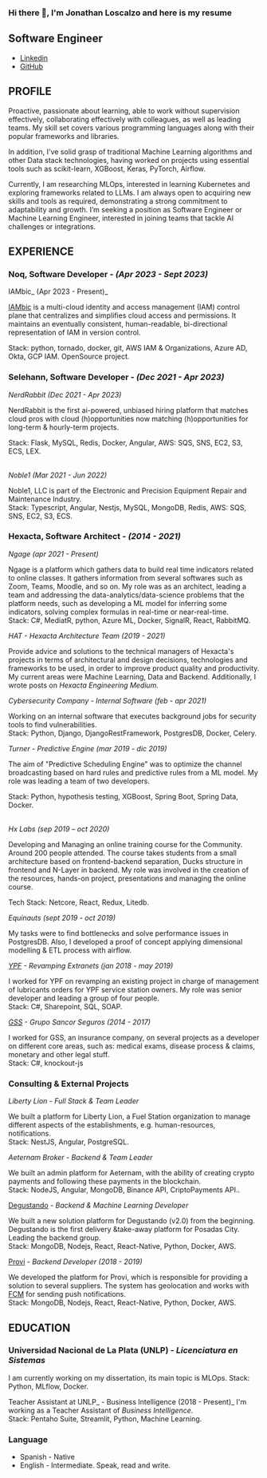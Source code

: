 ### Hi there 👋, I'm  Jonathan Loscalzo and here is my resume

<!--
**JonathanLoscalzo/jonathanloscalzo** is a ✨ _special_ ✨ repository because its `README.md` (this file) appears on your GitHub profile.

Here are some ideas to get you started:

- 🔭 I’m currently working on ...
- 🌱 I’m currently learning ...
- 👯 I’m looking to collaborate on ...
- 🤔 I’m looking for help with ...
- 💬 Ask me about ...
- 📫 How to reach me: ...
- 😄 Pronouns: ...
- ⚡ Fun fact: ...
-->

## Software Engineer
- [Linkedin](https://www.linkedin.com/in/jonathan-loscalzo-7a070279/)  
- [GitHub](https://github.com/JonathanLoscalzo)


## PROFILE

Proactive, passionate about learning, able to work without supervision effectively, collaborating effectively with colleagues, as well as leading teams. My skill set covers various programming languages  along with their popular frameworks and libraries.

In addition, I've solid grasp of traditional Machine Learning algorithms and other Data stack technologies, having worked on projects using essential tools such as scikit-learn, XGBoost, Keras, PyTorch, Airflow. 

Currently, I am researching MLOps, interested in learning Kubernetes and exploring frameworks related to LLMs. I am always open to acquiring new skills and tools as required, demonstrating a strong commitment to adaptability and growth. I’m seeking a position as Software Engineer or Machine Learning Engineer, interested in joining teams that tackle AI challenges or integrations.


## EXPERIENCE


### Noq, Software Developer _- (Apr 2023 - Sept 2023)_

IAMbic_ (Apr 2023 - Present)_

[IAMbic](https://github.com/noqdev/iambic) is a multi-cloud identity and access management (IAM) control plane that centralizes and simplifies cloud access and permissions. It maintains an eventually consistent, human-readable, bi-directional representation of IAM in version control.

Stack: python, tornado, docker, git, AWS IAM & Organizations, Azure AD, Okta, GCP IAM. OpenSource project.


### Selehann, Software Developer _- (Dec 2021 - Apr 2023)_

_NerdRabbit (Dec 2021 -  Apr 2023)_

NerdRabbit is the first ai-powered, unbiased hiring platform that matches cloud pros with cloud (h)opportunities now matching (h)opportunities for long-term & hourly-term projects.

Stack: Flask, MySQL, Redis, Docker, Angular, AWS: SQS, SNS, EC2, S3, ECS, LEX.

 \
_Noble1 (Mar 2021 - Jun 2022)_

Noble1, LLC is part of the Electronic and Precision Equipment Repair and Maintenance Industry. \
Stack: Typescript, Angular, Nestjs, MySQL, MongoDB, Redis, AWS: SQS, SNS, EC2, S3, ECS.


### Hexacta, Software Architect _- (2014 - 2021)_

_Ngage (apr 2021 - Present)_

Ngage is a platform which gathers data to build real time indicators related to online classes. It gathers information from several softwares such as Zoom, Teams, Moodle, and so on. My role was as an architect, leading a team and addressing the data-analytics/data-science problems that the platform needs, such as developing a ML model for inferring some indicators, solving complex formulas in real-time or near-real-time. \
Stack: C#, MediatR, python, Azure ML, Docker, SignalR, React, RabbitMQ.

_HAT - Hexacta Architecture Team (2019 - 2021)_

Provide advice and solutions to the technical managers of Hexacta's projects in terms of architectural and design decisions, technologies and frameworks to be used, in order to improve product quality and productivity. My current areas were Machine Learning, Data and Backend. Additionally, I  wrote posts on _Hexacta Engineering Medium._

_Cybersecurity Company - Internal Software (feb - apr 2021)_

Working on an internal software that executes background jobs for security tools to find vulnerabilities.  \
Stack: Python, Django, DjangoRestFramework, PostgresDB, Docker, Celery.

_Turner - Predictive Engine (mar 2019 - dic 2019)_

The aim of "Predictive Scheduling Engine" was to optimize the channel broadcasting based on hard rules and predictive rules from a ML model. My role was leading a team of two developers.

Stack: Python, hypothesis testing, XGBoost, Spring Boot, Spring Data, Docker.

 \
_Hx Labs (sep 2019 – oct 2020)_

Developing and Managing an online training course for the Community. Around 200 people attended. The course takes students from a small architecture based on frontend-backend separation, Ducks structure in frontend and N-Layer in backend. My role was involved in the creation of the resources, hands-on project, presentations and managing the online course. 

Tech Stack: Netcore, React, Redux, Litedb.

_Equinauts (sept 2019 - oct 2019)_

My tasks were to find bottlenecks and solve performance issues in PostgresDB. Also, I developed a proof of concept applying dimensional modelling & ETL process with airflow.

_<span style="text-decoration:underline;">YPF</span> - Revamping Extranets (jan 2018 - may 2019)_

I worked for YPF on revamping an existing project in charge of management of lubricants orders for YPF service station owners. My role was senior developer and leading a group of four people. \
Stack: C#, Sharepoint, SQL, SOAP.

_[GSS](https://www.gruposancorseguros.com/) - Grupo Sancor Seguros (2014 - 2017)_

I worked for GSS, an insurance company, on several projects as a developer on different core areas, such as: medical exams, disease process & claims, monetary and other legal stuff.  \
Stack: C#, knockout-js


### Consulting & External Projects

_Liberty Lion - Full Stack & Team Leader_

We built a platform for Liberty Lion, a Fuel Station organization to manage different aspects of the establishments, e.g. human-resources, notifications. \
Stack: NestJS, Angular, PostgreSQL.


_Aeternam Broker - Backend & Team Leader_

We built an admin platform for Aeternam, with the ability of creating crypto payments and following these payments in the blockchain. \
Stack: NodeJS, Angular, MongoDB, Binance API, CriptoPayments API..


[Degustando](https://degustando.app/) - _Backend & Machine Learning Developer_

We built a new solution platform for Degustando (v2.0) from the beginning. Degustando is the first delivery &take-away platform for Posadas City. Leading the backend group. \
Stack: MongoDB, Nodejs, React, React-Native, Python, Docker, AWS.


[Provi](https://proviapp.com/) - _Backend Developer (2018 - 2019)_

We developed the platform for Provi, which is responsible for providing a solution to several suppliers. The system has geolocation and works with [FCM](https://firebase.google.com/docs/cloud-messaging) for sending push notifications. \
Stack: MongoDB, Nodejs, React, React-Native, Python, Docker, AWS.


## EDUCATION

### Universidad Nacional de La Plata (UNLP) _- Licenciatura en Sistemas_

I am currently working on my dissertation, its main topic is MLOps. Stack: Python, MLflow, Docker.

Teacher Assistant at UNLP_ - Business Intelligence (2018 - Present)_
I'm working as a Teacher Assistant of _Business Intelligence_.  \
Stack: Pentaho Suite, Streamlit, Python, Machine Learning.

### Language
- Spanish - Native
- English - Intermediate. Speak, read and write.

